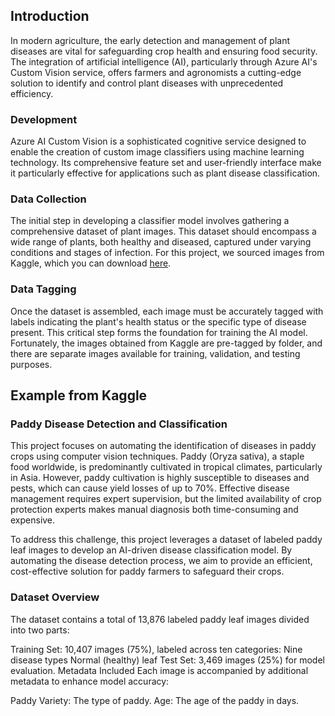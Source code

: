 
## Introduction
 
In modern agriculture, the early detection and management of plant diseases are vital for safeguarding crop health and ensuring food security. The integration of artificial intelligence (AI), particularly through Azure AI's Custom Vision service, offers farmers and agronomists a cutting-edge solution to identify and control plant diseases with unprecedented efficiency.

### Development
 
Azure AI Custom Vision is a sophisticated cognitive service designed to enable the creation of custom image classifiers using machine learning technology. Its comprehensive feature set and user-friendly interface make it particularly effective for applications such as plant disease classification.

### Data Collection
 
The initial step in developing a classifier model involves gathering a comprehensive dataset of plant images. This dataset should encompass a wide range of plants, both healthy and diseased, captured under varying conditions and stages of infection. For this project, we sourced images from Kaggle, which you can download [here](https://www.kaggle.com/datasets/vipoooool/new-plant-diseases-dataset).

### Data Tagging
 
Once the dataset is assembled, each image must be accurately tagged with labels indicating the plant's health status or the specific type of disease present. This critical step forms the foundation for training the AI model. Fortunately, the images obtained from Kaggle are pre-tagged by folder, and there are separate images available for training, validation, and testing purposes.


## Example from Kaggle
###  Paddy Disease Detection and Classification

This project focuses on automating the identification of diseases in paddy crops using computer vision techniques. Paddy (Oryza sativa), a staple food worldwide, is predominantly cultivated in tropical climates, particularly in Asia. However, paddy cultivation is highly susceptible to diseases and pests, which can cause yield losses of up to 70%. Effective disease management requires expert supervision, but the limited availability of crop protection experts makes manual diagnosis both time-consuming and expensive.

To address this challenge, this project leverages a dataset of labeled paddy leaf images to develop an AI-driven disease classification model. By automating the disease detection process, we aim to provide an efficient, cost-effective solution for paddy farmers to safeguard their crops.


### Dataset Overview
The dataset contains a total of 13,876 labeled paddy leaf images divided into two parts:

Training Set: 10,407 images (75%), labeled across ten categories:
Nine disease types
Normal (healthy) leaf
Test Set: 3,469 images (25%) for model evaluation.
Metadata Included
Each image is accompanied by additional metadata to enhance model accuracy:

Paddy Variety: The type of paddy.
Age: The age of the paddy in days.
